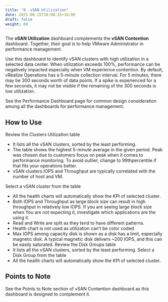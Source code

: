 ```yaml
---
title: "8. vSAN Utilization"
date: 2021-06-15T16:08:15+10:00
draft: false
weight: 80
---
```


The **vSAN Utilization** dashboard complements the **vSAN Contention** dashboard. Together, their goal is to help VMware Administrator in performance management. 

Use this dashboard to identify vSAN clusters with high utilization in a selected data center. When utilization exceeds 100%, performance can be negatively impacted especially when VM experience contention. By default, vRealize Operations has a 5-minute collection interval. For 5 minutes, there may be 300 seconds worth of data points. If a spike is experienced for a few seconds, it may not be visible if the remaining of the 300 seconds is low utilization.

See the Performance Dashboard page for common design consideration among all the dashboards for performance management. 

## How to Use

Review the Clusters Utilization table
- It lists all the vSAN clusters, sorted by the least performing. 
- The table shows the highest 5-minute average in the given period. Peak was chosen due to customers focus on peak when it comes to performance monitoring. To avoid outlier, change to 99thpercentile if that fits your operations better.
- vSAN clusters IOPS and Throughput are typically correlated with the number of host and VM.

Select a vSAN cluster from the table
- All the health charts will automatically show the KPI of selected cluster.
- Both IOPS and Throughput as large block size can result in high throughput in relatively low IOPS. If you are seeing large block size when You are not expecting it, investigate which applications are the using it.
- Read and Write are split as they tend to have different patterns. 
- Health chart is not used as utilization can’t be color coded. 
- Max IOPS among capacity disk is shown as a disk has a limit, especially magnetic disk. A typical magnetic disk delivers ~200 IOPS, and this can be easily saturated.
Review the Disk Groups table
- It lists all the vSAN clusters, sorted by the least performing. 
Select a Disk Group from the table
- All the health charts will automatically show the KPI of selected cluster.

## Points to Note

See the Points to Note section of vSAN Contention dashboard as this dashboard is designed to complement it.